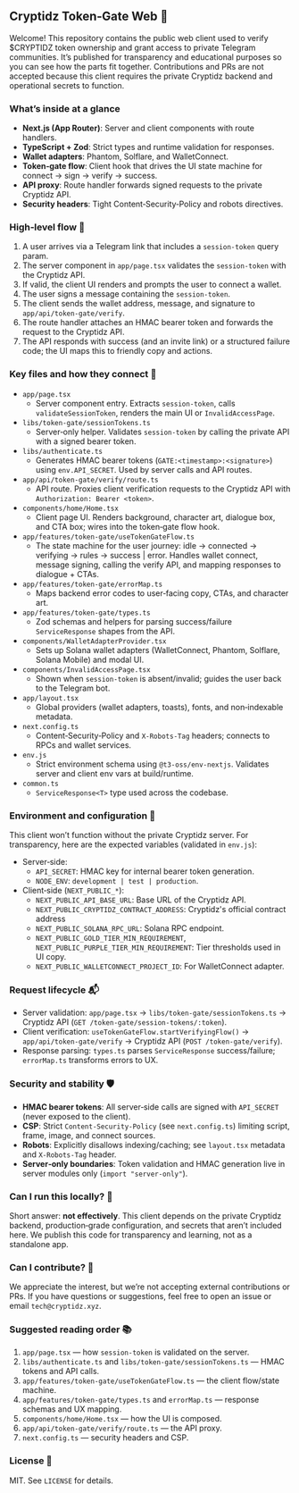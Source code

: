 ## Cryptidz Token‑Gate Web 🔐

Welcome! This repository contains the public web client used to verify $CRYPTIDZ token ownership and grant access to private Telegram communities. It’s published for transparency and educational purposes so you can see how the parts fit together. Contributions and PRs are not accepted because this client requires the private Cryptidz backend and operational secrets to function.

### What’s inside at a glance
- **Next.js (App Router)**: Server and client components with route handlers.
- **TypeScript + Zod**: Strict types and runtime validation for responses.
- **Wallet adapters**: Phantom, Solflare, and WalletConnect.
- **Token‑gate flow**: Client hook that drives the UI state machine for connect → sign → verify → success.
- **API proxy**: Route handler forwards signed requests to the private Cryptidz API.
- **Security headers**: Tight Content‑Security‑Policy and robots directives.

### High‑level flow 🧭
1. A user arrives via a Telegram link that includes a `session-token` query param.
2. The server component in `app/page.tsx` validates the `session-token` with the Cryptidz API.
3. If valid, the client UI renders and prompts the user to connect a wallet.
4. The user signs a message containing the `session-token`.
5. The client sends the wallet address, message, and signature to `app/api/token-gate/verify`.
6. The route handler attaches an HMAC bearer token and forwards the request to the Cryptidz API.
7. The API responds with success (and an invite link) or a structured failure code; the UI maps this to friendly copy and actions.

### Key files and how they connect 🧩
- `app/page.tsx`
  - Server component entry. Extracts `session-token`, calls `validateSessionToken`, renders the main UI or `InvalidAccessPage`.
- `libs/token-gate/sessionTokens.ts`
  - Server‑only helper. Validates `session-token` by calling the private API with a signed bearer token.
- `libs/authenticate.ts`
  - Generates HMAC bearer tokens (`GATE:<timestamp>:<signature>`) using `env.API_SECRET`. Used by server calls and API routes.
- `app/api/token-gate/verify/route.ts`
  - API route. Proxies client verification requests to the Cryptidz API with `Authorization: Bearer <token>`.
- `components/home/Home.tsx`
  - Client page UI. Renders background, character art, dialogue box, and CTA box; wires into the token‑gate flow hook.
- `app/features/token-gate/useTokenGateFlow.ts`
  - The state machine for the user journey: idle → connected → verifying → rules → success | error. Handles wallet connect, message signing, calling the verify API, and mapping responses to dialogue + CTAs.
- `app/features/token-gate/errorMap.ts`
  - Maps backend error codes to user‑facing copy, CTAs, and character art.
- `app/features/token-gate/types.ts`
  - Zod schemas and helpers for parsing success/failure `ServiceResponse` shapes from the API.
- `components/WalletAdapterProvider.tsx`
  - Sets up Solana wallet adapters (WalletConnect, Phantom, Solflare, Solana Mobile) and modal UI.
- `components/InvalidAccessPage.tsx`
  - Shown when `session-token` is absent/invalid; guides the user back to the Telegram bot.
- `app/layout.tsx`
  - Global providers (wallet adapters, toasts), fonts, and non‑indexable metadata.
- `next.config.ts`
  - Content‑Security‑Policy and `X‑Robots‑Tag` headers; connects to RPCs and wallet services.
- `env.js`
  - Strict environment schema using `@t3-oss/env-nextjs`. Validates server and client env vars at build/runtime.
- `common.ts`
  - `ServiceResponse<T>` type used across the codebase.

### Environment and configuration 🔧
This client won’t function without the private Cryptidz server. For transparency, here are the expected variables (validated in `env.js`):
- Server‑side:
  - `API_SECRET`: HMAC key for internal bearer token generation.
  - `NODE_ENV`: `development | test | production`.
- Client‑side (`NEXT_PUBLIC_*`):
  - `NEXT_PUBLIC_API_BASE_URL`: Base URL of the Cryptidz API.
  - `NEXT_PUBLIC_CRYPTIDZ_CONTRACT_ADDRESS`: Cryptidz's official contract address
  - `NEXT_PUBLIC_SOLANA_RPC_URL`: Solana RPC endpoint.
  - `NEXT_PUBLIC_GOLD_TIER_MIN_REQUIREMENT`, `NEXT_PUBLIC_PURPLE_TIER_MIN_REQUIREMENT`: Tier thresholds used in UI copy.
  - `NEXT_PUBLIC_WALLETCONNECT_PROJECT_ID`: For WalletConnect adapter.

### Request lifecycle 📬
- Server validation: `app/page.tsx` → `libs/token-gate/sessionTokens.ts` → Cryptidz API (`GET /token-gate/session-tokens/:token`).
- Client verification: `useTokenGateFlow.startVerifyingFlow()` → `app/api/token-gate/verify` → Cryptidz API (`POST /token-gate/verify`).
- Response parsing: `types.ts` parses `ServiceResponse` success/failure; `errorMap.ts` transforms errors to UX.

### Security and stability 🛡️
- **HMAC bearer tokens**: All server‑side calls are signed with `API_SECRET` (never exposed to the client).
- **CSP**: Strict `Content-Security-Policy` (see `next.config.ts`) limiting script, frame, image, and connect sources.
- **Robots**: Explicitly disallows indexing/caching; see `layout.tsx` metadata and `X‑Robots‑Tag` header.
- **Server‑only boundaries**: Token validation and HMAC generation live in server modules only (`import "server-only"`).

### Can I run this locally? 🧪
Short answer: **not effectively**. This client depends on the private Cryptidz backend, production‑grade configuration, and secrets that aren’t included here. We publish this code for transparency and learning, not as a standalone app.

### Can I contribute? 🙏
We appreciate the interest, but we’re not accepting external contributions or PRs. If you have questions or suggestions, feel free to open an issue or email `tech@cryptidz.xyz`.

### Suggested reading order 📚
1. `app/page.tsx` — how `session-token` is validated on the server.
2. `libs/authenticate.ts` and `libs/token-gate/sessionTokens.ts` — HMAC tokens and API calls.
3. `app/features/token-gate/useTokenGateFlow.ts` — the client flow/state machine.
4. `app/features/token-gate/types.ts` and `errorMap.ts` — response schemas and UX mapping.
5. `components/home/Home.tsx` — how the UI is composed.
6. `app/api/token-gate/verify/route.ts` — the API proxy.
7. `next.config.ts` — security headers and CSP.

### License 📄
MIT. See `LICENSE` for details.
